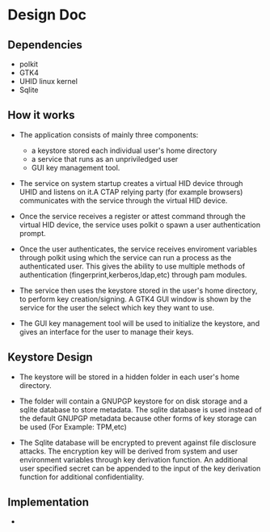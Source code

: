 # Design Doc

## Dependencies

- polkit
- GTK4
- UHID linux kernel
- Sqlite

## How it works

- The application consists of mainly three components:

  - a keystore stored each individual user's home directory
  - a service that runs as an unpriviledged user
  - GUI key management tool.

- The service on system startup creates a virtual HID device through UHID and listens on it.A CTAP relying party (for example browsers) communicates with the service through the virtual HID device.

- Once the service receives a register or attest command through the virtual HID device, the service uses polkit o spawn a user authentication prompt.

- Once the user authenticates, the service receives enviroment variables through polkit using which the service can run a process as the authenticated user. This gives the ability to use multiple methods of authentication (fingerprint,kerberos,ldap,etc) through pam modules.

- The service then uses the keystore stored in the user's home directory, to perform key creation/signing. A GTK4 GUI window is shown by the service for the user the select which key they want to use.

- The GUI key management tool will be used to initialize the keystore, and gives an interface for the user to manage their keys.

## Keystore Design

- The keystore will be stored in a hidden folder in each user's home directory.

- The folder will contain a GNUPGP keystore for on disk storage and a sqlite database to store metadata. The sqlite database is used instead of the default GNUPGP metadata because other forms of key storage can be used (For Example: TPM,etc)

- The Sqlite database will be encrypted to prevent against file disclosure attacks. The encryption key will be derived from system and user environment variables through key derivation function. An additional user specified secret can be appended to the input of the key derivation function for additional confidentiality.

## Implementation

-
